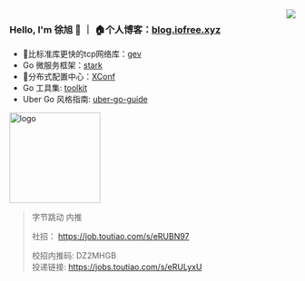 
<img align="right" src="https://github-readme-stats.vercel.app/api?username=allenxuxu&show_icons=true&icon_color=805AD5&text_color=718096&bg_color=ffffff" />

### Hello, I'm 徐旭 👋 ｜ 🏠个人博客：[blog.iofree.xyz](https://blog.iofree.xyz/)

- 🚀比标准库更快的tcp网络库：[gev](https://github.com/Allenxuxu/gev)
- Go 微服务框架：[stark](https://github.com/Allenxuxu/stark)
- 📃分布式配置中心：[XConf](https://github.com/micro-in-cn/XConf)
- Go 工具集: [toolkit](https://github.com/Allenxuxu/toolkit)
- Uber Go 风格指南: [uber-go-guide](https://github.com/Allenxuxu/uber-go-guide)

<img src="https://github-profile-trophy.vercel.app/?username=allenxuxu&&theme=flat&column=7&margin-w=10" alt="logo" height="160" align="center" />

> 字节跳动 内推
> 
> 社招： https://job.toutiao.com/s/eRUBN97
> 
>校招内推码: DZ2MHGB  
>投递链接: https://jobs.toutiao.com/s/eRULyxU
